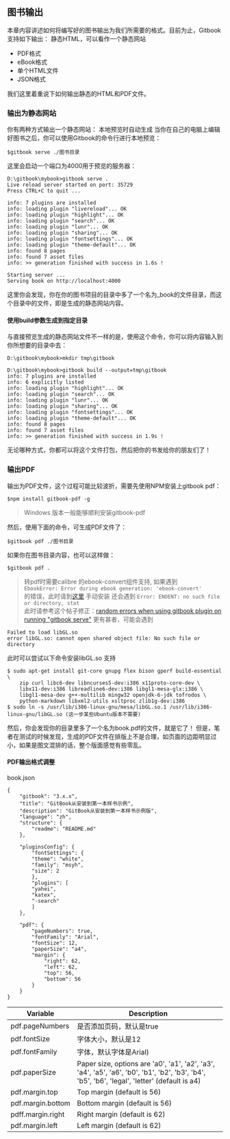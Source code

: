 ## 图书输出
本章内容讲述如何将编写好的图书输出为我们所需要的格式。目前为止，Gitbook支持如下输出：
静态HTML，可以看作一个静态网站
- PDF格式
- eBook格式
- 单个HTML文件
- JSON格式

我们这里着重说下如何输出静态的HTML和PDF文件。
### 输出为静态网站
你有两种方式输出一个静态网站：
本地预览时自动生成
当你在自己的电脑上编辑好图书之后，你可以使用Gitbook的命令行进行本地预览：
```
$gitbook serve ./图书目录
```
这里会启动一个端口为4000用于预览的服务器：
```
D:\gitbook\mybook>gitbook serve .
Live reload server started on port: 35729
Press CTRL+C to quit ...

info: 7 plugins are installed
info: loading plugin "livereload"... OK
info: loading plugin "highlight"... OK
info: loading plugin "search"... OK
info: loading plugin "lunr"... OK
info: loading plugin "sharing"... OK
info: loading plugin "fontsettings"... OK
info: loading plugin "theme-default"... OK
info: found 8 pages
info: found 7 asset files
info: >> generation finished with success in 1.6s !

Starting server ...
Serving book on http://localhost:4000
```

这里你会发现，你在你的图书项目的目录中多了一个名为_book的文件目录，而这个目录中的文件，即是生成的静态网站内容。

#### 使用build参数生成到指定目录
与直接预览生成的静态网站文件不一样的是，使用这个命令，你可以将内容输入到你所想要的目录中去：
```
D:\gitbook\mybook>mkdir tmp\gitbook

D:\gitbook\mybook>gitbook build --output=tmp\gitbook
info: 7 plugins are installed
info: 6 explicitly listed
info: loading plugin "highlight"... OK
info: loading plugin "search"... OK
info: loading plugin "lunr"... OK
info: loading plugin "sharing"... OK
info: loading plugin "fontsettings"... OK
info: loading plugin "theme-default"... OK
info: found 8 pages
info: found 7 asset files
info: >> generation finished with success in 1.9s !

```
无论哪种方式，你都可以将这个文件打包，然后把你的书发给你的朋友们了！
### 输出PDF
输出为PDF文件，这个过程可能比较波折，需要先使用NPM安装上gitbook pdf：
```
$npm install gitbook-pdf -g
```
> Windows 版本一般能够顺利安装gitbook-pdf


然后，使用下面的命令，可生成PDF文件了：
```
$gitbook pdf ./图书目录
```
如果你在图书目录内容，也可以这样做：
```
$gitbook pdf .
```
> 转pdf时需要calibre 的ebook-convert组件支持, 如果遇到  
`EbookError: Error during ebook generation: 'ebook-convert'`  
的错误，此时请到[这里](https://calibre-ebook.com/download) 手动安装
> 还会遇到 `Error: ENOENT: no such file or directory, stat`  
此时请参考这个帖子修正：[random errors when using gitbook plugin on running "gitbook serve"](https://github.com/GitbookIO/gitbook/issues/1309)
> 更有甚者，可能会遇到
```
Failed to load libGL.so   
error libGL.so: cannot open shared object file: No such file or directory
```
此时可以尝试以下命令安装libGL.so 支持
```
$ sudo apt-get install git-core gnupg flex bison gperf build-essential \
	zip curl libc6-dev libncurses5-dev:i386 x11proto-core-dev \
	libx11-dev:i386 libreadline6-dev:i386 libgl1-mesa-glx:i386 \
	libgl1-mesa-dev g++-multilib mingw32 openjdk-6-jdk tofrodos \
	python-markdown libxml2-utils xsltproc zlib1g-dev:i386
$ sudo ln -s /usr/lib/i386-linux-gnu/mesa/libGL.so.1 /usr/lib/i386-linux-gnu/libGL.so (这一步某些Ubuntu版本不需要)
```

然后，你会发现你的目录里多了一个名为book.pdf的文件，就是它了！
但是，笔者在测试的时候发现，生成的PDF文件在排版上不是合理，如页面的边距明显过小，如果是图文混排的话，整个版面感觉有些零乱。

#### PDF输出格式调整
book.json
```
{
	"gitbook": "3.x.x",
	"title": "GitBook从安装到第一本样书示例",
	"description": "GitBook从安装到第一本样书示例版",
	"language": "zh",
	"structure": {
		"readme": "README.md"
	},

	"pluginsConfig": {
		"fontSettings": {
		"theme": "white",
		"family": "msyh",
		"size": 2
		},
		"plugins": [
		"yahei",
		"katex",
		"-search"
		]
	},

	"pdf": {
		"pageNumbers": true, 
		"fontFamily": "Arial",
		"fontSize": 12,
		"paperSize": "a4",
		"margin": {
			"right": 62,
			"left": 62,
			"top": 56,
			"bottom": 56
		}
	}
}
```

Variable | Description
------------------- |--------------------------------
pdf.pageNumbers    |   是否添加页码，默认是true
pdf.fontSize    |   字体大小，默认是12
pdf.fontFamily    |  		 字体，默认字体是Arial)
pdf.paperSize    |Paper size, options 	are 'a0', 'a1', 'a2', 'a3', 'a4', 'a5', 'a6', 'b0', 'b1', 'b2', 'b3', 'b4', 'b5', 'b6', 'legal', 'letter' (default is a4)
pdf.margin.top    |   Top margin (default is 56)
pdf.margin.bottom|   Bottom margin (default is 56)
pdff.margin.right|   Right margin (default is 62)
pdf.margin.left    |  		 Left margin (default is 62)
```
